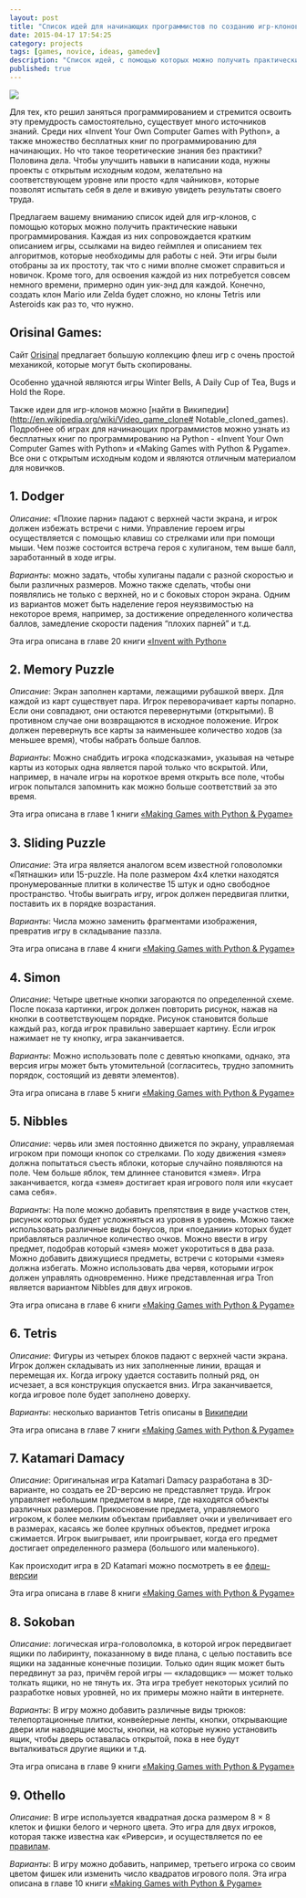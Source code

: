 ```yaml
---
layout: post
title: "Список идей для начинающих программистов по созданию игр-клонов. Часть 1."
date: 2015-04-17 17:54:25
category: projects
tags: [games, novice, ideas, gamedev]
description: "Список идей, с помощью которых можно получить практические навыки программирования."
published: true
---
```

<img src="https://theasder.github.io/img/pacman.png" class="img-responsive" /><br />

Для тех, кто решил заняться программированием и стремится освоить эту премудрость самостоятельно, существует много источников знаний. Среди них «Invent Your Own Computer Games with Python», а также множество бесплатных книг по программированию для начинающих. Но что такое теоретические знания без практики? Половина дела. Чтобы улучшить навыки в написании кода, нужны проекты с открытым исходным кодом, желательно на соответствующем уровне или просто «для чайников», которые позволят испытать себя в деле и вживую увидеть результаты своего труда.

Предлагаем вашему вниманию список идей для игр-клонов, с помощью которых можно получить практические навыки программирования. Каждая из них сопровождается кратким описанием игры, ссылками на видео геймплея и описанием тех алгоритмов, которые необходимы для работы с ней. Эти игры были отобраны за их простоту, так что с ними вполне сможет справиться и новичок. Кроме того, для освоения каждой из них потребуется совсем немного времени, примерно один уик-энд для каждой. Конечно, создать клон Mario или Zelda будет сложно, но клоны Tetris или Asteroids как раз то, что нужно.

## Orisinal Games:
Сайт [Orisinal](http://www.ferryhalim.com/orisinal/) предлагает большую коллекцию флеш игр с очень простой механикой, которые могут быть скопированы. 

Особенно удачной являются игры Winter Bells, A Daily Cup of Tea, Bugs и Hold the Rope.

Также идеи для игр-клонов можно [найти в Википедии](http://en.wikipedia.org/wiki/Video_game_clone# Notable_cloned_games).
Подробнее об играх для начинающих программистов можно узнать из бесплатных книг по программированию на Python - «Invent Your Own Computer Games with Python» и «Making Games with Python & Pygame». Все они с открытым исходным кодом и являются отличным материалом для новичков.


## 1. Dodger

*Описание*: «Плохие парни» падают с верхней части экрана, и игрок должен избежать встречи с ними. Управление героем игры осуществляется с помощью клавиш со стрелками или при помощи мыши. Чем позже состоится встреча героя с хулиганом, тем выше балл, заработанный в ходе игры.

*Варианты*: можно задать, чтобы хулиганы падали с разной скоростью и были различных размеров. Можно также сделать, чтобы они появлялись не только с верхней, но и с боковых сторон экрана. Одним из вариантов может быть наделение героя неуязвимостью на некоторое время, например, за достижение определенного количества баллов, замедление скорости падения “плохих парней” и т.д.

Эта игра описана в главе 20 книги [«Invent with Python»](http://inventwithpython.com/chapter20.html)

## 2. Memory Puzzle

*Описание*: Экран заполнен картами, лежащими рубашкой вверх. Для каждой из карт существует пара. Игрок переворачивает карты попарно. Если они совпадают, они остаются перевернутыми (открытыми). В противном случае они возвращаются в исходное положение. Игрок должен перевернуть все карты за наименьшее количество ходов (за меньшее время), чтобы набрать больше баллов.

*Варианты*: Можно снабдить игрока «подсказками», указывая на четыре карты из которых одна является парой только что вскрытой. Или, например, в начале игры на короткое время открыть все поле, чтобы игрок попытался запомнить как можно больше соответствий за это время.

Эта игра описана в главе 1 книги [«Making Games with Python & Pygame»](http://inventwithpython.com/pygame/chapter1.html)

## 3. Sliding Puzzle

*Описание*: Эта игра является аналогом всем известной головоломки «Пятнашки» или 15-puzzle. На поле размером 4x4 клетки находятся пронумерованные плитки в количестве 15 штук и одно свободное пространство. Чтобы выиграть игру, игрок должен передвигая плитки, поставить их в порядке возрастания.

*Варианты*: Числа можно заменить фрагментами изображения, превратив игру в складывание паззла.

Эта игра описана в главе 4 книги [«Making Games with Python & Pygame»](http://inventwithpython.com/pygame/chapter4.html)

## 4. Simon

*Описание*: Четыре цветные кнопки загораются по определенной схеме. После показа картинки, игрок должен повторить рисунок, нажав на кнопки в соответствующем порядке. Рисунок становится больше каждый раз, когда игрок правильно завершает картину. Если игрок нажимает не ту кнопку, игра заканчивается.

*Варианты*: Можно использовать поле с девятью кнопками, однако, эта версия игры может быть утомительной (согласитесь, трудно запомнить порядок, состоящий из девяти элементов).

Эта игра описана в главе 5 книги [«Making Games with Python & Pygame»](http://inventwithpython.com/pygame/chapter5.html)

## 5. Nibbles

*Описание*: червь или змея постоянно движется по экрану, управляемая игроком при помощи кнопок со стрелками. По ходу движения «змея» должна попытаться съесть яблоки, которые случайно появляются на поле. Чем больше яблок, тем длиннее становится «змея». Игра заканчивается, когда «змея» достигает края игрового поля или «кусает сама себя».

*Варианты*: На поле можно добавить препятствия в виде участков стен, рисунок которых будет усложняться из уровня в уровень. Можно также использовать различные виды бонусов, при «поедании» которых будет прибавляться различное количество очков. Можно ввести в игру предмет, подобрав который «змея» может укоротиться в два раза. Можно добавить движущиеся предметы, встречи с которыми «змея» должна избегать. Можно использовать два червя, которыми игрок должен управлять одновременно. Ниже представленная игра Tron является вариантом Nibbles для двух игроков.

Эта игра описана в главе 6 книги [«Making Games with Python & Pygame»](http://inventwithpython.com/pygame/chapter6.html)

## 6. Tetris

*Описание*: Фигуры из четырех блоков падают с верхней части экрана. Игрок должен складывать из них заполненные линии, вращая и перемещая их. Когда игроку удается составить полный ряд, он исчезает, а вся конструкция опускается вниз. Игра заканчивается, когда игровое поле будет заполнено доверху.

*Варианты*: несколько вариантов Tetris описаны в [Википедии](http://en.wikipedia.org/wiki/List_of_Tetris_variants)

Эта игра описана в главе 7 книги [«Making Games with Python & Pygame»](http://inventwithpython.com/pygame/chapter7.html)

## 7. Katamari Damacy
*Описание*: Оригинальная игра Katamari Damacy разработана в 3D-варианте, но создать ее 2D-версию не представляет труда. Игрок управляет небольшим предметом в мире, где находятся объекты различных размеров. Прикосновение предмета, управляемого игроком, к более мелким объектам прибавляет очки и увеличивает его в размерах, касаясь же более крупных объектов, предмет игрока сжимается. Игрок выигрывает, или проигрывает, когда его предмет достигает определенного размера (большого или маленького).

Как происходит игра в 2D Katamari можно посмотреть в ее [флеш-версии](http://dagobah.net/flash/katamari.swf)

Эта игра описана в главе 8 книги [«Making Games with Python & Pygame»](http://inventwithpython.com/pygame/chapter8.html)

## 8. Sokoban

*Описание*: логическая игра-головоломка, в которой игрок передвигает ящики по лабиринту, показанному в виде плана, с целью поставить все ящики на заданные конечные позиции. Только один ящик может быть передвинут за раз, причём герой игры — «кладовщик» — может только толкать ящики, но не тянуть их. Эта игра требует некоторых усилий по разработке новых уровней, но  их примеры можно найти в интернете.

*Варианты*: В игру можно добавить различные виды трюков: телепортационные плитки, конвейерные ленты, кнопки, открывающие двери или наводящие мосты, кнопки, на которые нужно установить ящик, чтобы дверь оставалась открытой, пока в нее будут выталкиваться другие ящики и т.д.

Эта игра описана в главе 9 книги [«Making Games with Python & Pygame»](http://inventwithpython.com/pygame/chapter9.html)


## 9. Othello

*Описание*: В игре используется квадратная доска размером 8 × 8 клеток и фишки белого и черного цвета. Это игра для двух игроков, которая также известна как «Риверси», и осуществляется по ее [правилам](https://ru.wikipedia.org/wiki/%D0%A0%D0%B5%D0%B2%D0%B5%D1%80%D1%81%D0%B8).

*Варианты*: В игру можно добавить, например, третьего игрока со своим цветом фишек или изменить число квадратов игрового поля.
Эта игра описана в главе 10 книги [«Making Games with Python & Pygame»](http://inventwithpython.com/pygame/chapter10.html) 


